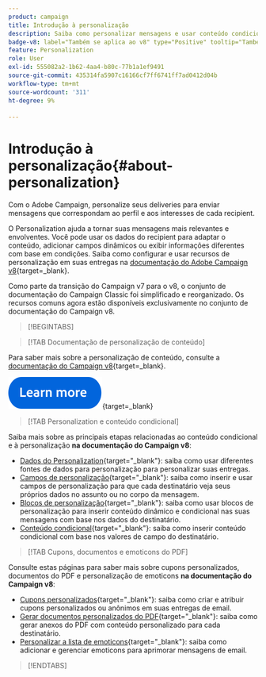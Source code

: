 ```yaml
---
product: campaign
title: Introdução à personalização
description: Saiba como personalizar mensagens e usar conteúdo condicional no Campaign
badge-v8: label="Também se aplica ao v8" type="Positive" tooltip="Também se aplica ao Campaign v8"
feature: Personalization
role: User
exl-id: 555082a2-1b62-4aa4-b80c-77b1a1ef9491
source-git-commit: 435314fa5907c16166cf7ff6741ff7ad0412d04b
workflow-type: tm+mt
source-wordcount: '311'
ht-degree: 9%

---
```


# Introdução à personalização{#about-personalization}

Com o Adobe Campaign, personalize seus deliveries para enviar mensagens que correspondam ao perfil e aos interesses de cada recipient.

O Personalization ajuda a tornar suas mensagens mais relevantes e envolventes. Você pode usar os dados do recipient para adaptar o conteúdo, adicionar campos dinâmicos ou exibir informações diferentes com base em condições. Saiba como configurar e usar recursos de personalização em suas entregas na [documentação do Adobe Campaign v8](https://experienceleague.adobe.com/docs/campaign/campaign-v8/send/personalize/personalize.html?lang=pt-BR){target=_blank}.

Como parte da transição do Campaign v7 para o v8, o conjunto de documentação do Campaign Classic foi simplificado e reorganizado. Os recursos comuns agora estão disponíveis exclusivamente no conjunto de documentação do Campaign v8.

>[!BEGINTABS]

>[!TAB Documentação de personalização de conteúdo]

Para saber mais sobre a personalização de conteúdo, consulte a [documentação do Campaign v8](https://experienceleague.adobe.com/docs/campaign/campaign-v8/send/personalize/personalize.html?lang=pt-BR){target=_blank}.


[![imagem](../../assets/do-not-localize/learn-more-button.svg)](https://experienceleague.adobe.com/docs/campaign/campaign-v8/send/personalize/personalize.html?lang=pt-BR){target=_blank}


>[!TAB Personalization e conteúdo condicional]

Saiba mais sobre as principais etapas relacionadas ao conteúdo condicional e à personalização **na documentação do Campaign v8**:

* [Dados do Personalization](https://experienceleague.adobe.com/docs/campaign/campaign-v8/send/personalize/personalization-data.html?lang=pt-BR){target="_blank"}: saiba como usar diferentes fontes de dados para personalização para personalizar suas entregas.
* [Campos de personalização](https://experienceleague.adobe.com/docs/campaign/campaign-v8/send/personalize/personalization-fields.html?lang=pt-BR){target="_blank"}: saiba como inserir e usar campos de personalização para que cada destinatário veja seus próprios dados no assunto ou no corpo da mensagem.
* [Blocos de personalização](https://experienceleague.adobe.com/docs/campaign/campaign-v8/send/personalize/personalization-blocks.html?lang=pt-BR){target="_blank"}: saiba como usar blocos de personalização para inserir conteúdo dinâmico e condicional nas suas mensagens com base nos dados do destinatário.
* [Conteúdo condicional](https://experienceleague.adobe.com/docs/campaign/campaign-v8/send/personalize/conditions.html?lang=pt-BR){target="_blank"}: saiba como inserir conteúdo condicional com base nos valores de campo do destinatário.

>[!TAB Cupons, documentos e emoticons do PDF]

Consulte estas páginas para saber mais sobre cupons personalizados, documentos do PDF e personalização de emoticons **na documentação do Campaign v8**:

* [Cupons personalizados](https://experienceleague.adobe.com/docs/campaign/campaign-v8/send/personalize/ppersonalized-coupons.html){target="_blank"}: saiba como criar e atribuir cupons personalizados ou anônimos em suas entregas de email.
* [Gerar documentos personalizados do PDF](https://experienceleague.adobe.com/docs/campaign/campaign-v8/send/personalize/generating-personalized-pdf-documents.html){target="_blank"}: saiba como gerar anexos do PDF com conteúdo personalizado para cada destinatário.
* [Personalizar a lista de emoticons](https://experienceleague.adobe.com/docs/campaign/campaign-v8/send/personalize/customizing-emoticon-list.html){target="_blank"}: saiba como adicionar e gerenciar emoticons para aprimorar mensagens de email.

>[!ENDTABS]





<!--
Adobe Campaign lets you mass deliver personalized electronic messages to a target population.

Before starting sending emails:

* Make sure recipient profiles contain at least an email address.
* Learn more about the Adobe Campaign [Delivery best practices](delivery-best-practices.md).
* Read out these sections to learn more about Deliverability: [Deliverability management in Campaign](about-deliverability.md) and [Deliverability best practices guide](https://experienceleague.adobe.com/docs/deliverability-learn/deliverability-best-practice-guide/introduction.html?lang=pt-BR).

The key steps to send an email are as follows:

* [Create an email delivery](creating-an-email-delivery.md)
* [Define the target population](steps-defining-the-target-population.md)
* [Define the email content](defining-the-email-content.md)
* [Send the email](sending-messages.md)
* [Monitor the delivery](about-delivery-monitoring.md)

The sections below provide information that is specific to the email channel. For global information on how to create a delivery, refer to [this section](steps-about-delivery-creation-steps.md).
-->